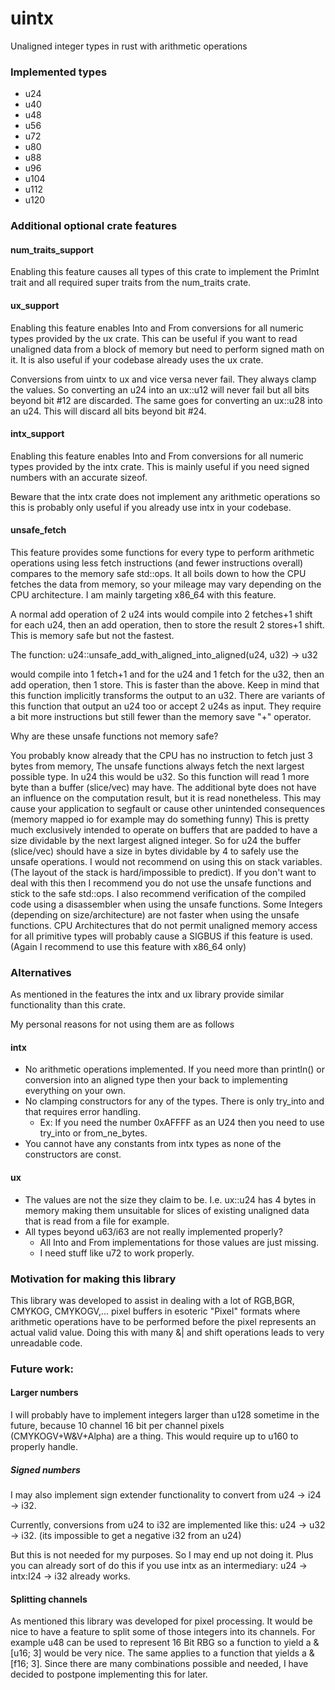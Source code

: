 # uintx
Unaligned integer types in rust with arithmetic operations

### Implemented types
- u24
- u40
- u48
- u56
- u72
- u80
- u88
- u96
- u104
- u112
- u120

### Additional optional crate features
#### num_traits_support
Enabling this feature causes all types of this crate to implement the
PrimInt trait and all required super traits from the num_traits crate.

#### ux_support
Enabling this feature enables Into and From conversions for all numeric types provided by
the ux crate. This can be useful if you want to read unaligned data from a block of memory
but need to perform signed math on it. It is also useful if your codebase already uses the ux crate.

Conversions from uintx to ux and vice versa never fail. They always clamp the values.
So converting an u24 into an ux::u12 will never fail but all bits beyond bit #12 are discarded.
The same goes for converting an ux::u28 into an u24. This will discard all bits beyond bit #24.

#### intx_support
Enabling this feature enables Into and From conversions for all numeric types provided by
the intx crate. This is mainly useful if you need signed numbers with an accurate sizeof.

Beware that the intx crate does not implement any arithmetic operations so this is probably only
useful if you already use intx in your codebase.

#### unsafe_fetch
This feature provides some functions for every type to perform arithmetic operations
using less fetch instructions (and fewer instructions overall) compares to the
memory safe std::ops. It all boils down to how the CPU fetches the data from memory,
so your mileage may vary depending on the CPU architecture. 
I am mainly targeting x86_64 with this feature.

A normal add operation of 2 u24 ints would compile into 2 fetches+1 shift for each u24, 
then an add operation, then to store the result 2 stores+1 shift.
This is memory safe but not the fastest.

The function: u24::unsafe_add_with_aligned_into_aligned(u24, u32) -> u32

would compile into 1 fetch+1 and for the u24 and 1 fetch for the u32, then an add operation, then 1 store. 
This is faster than the above. Keep in mind that this function implicitly transforms the output to an u32.
There are variants of this function that output an u24 too or accept 2 u24s as input. They require 
a bit more instructions but still fewer than the memory save "+" operator.

Why are these unsafe functions not memory safe?

You probably know already that the CPU has no instruction to fetch just 3 bytes from memory,
The unsafe functions always fetch the next largest possible type. In u24 this would be u32.
So this function will read 1 more byte than a buffer (slice/vec) may have. The additional byte does not
have an influence on the computation result, but it is read nonetheless. This may cause your application
to segfault or cause other unintended consequences (memory mapped io for example may do something funny)
This is pretty much exclusively intended to operate on buffers that are padded to have a size dividable by 
the next largest aligned integer. So for u24 the buffer (slice/vec) should have a size in bytes dividable by 4
to safely use the unsafe operations. I would not recommend on using this on stack variables. 
(The layout of the stack is hard/impossible to predict). If you don't want to deal with this then I recommend
you do not use the unsafe functions and stick to the safe std::ops. I also recommend verification of the compiled
code using a disassembler when using the unsafe functions. Some Integers (depending on size/architecture) are
not faster when using the unsafe functions. CPU Architectures that do not permit unaligned
memory access for all primitive types will probably cause a SIGBUS if this feature is used. 
(Again I recommend to use this feature with x86_64 only)

### Alternatives
As mentioned in the features the intx and ux library provide similar functionality than this crate.

My personal reasons for not using them are as follows
#### intx
- No arithmetic operations implemented. If you need more
  than println() or conversion into an aligned type then your back to implementing everything on your own.
- No clamping constructors for any of the types. There is only try_into and that requires error handling.
  - Ex: If you need the number 0xAFFFF as an U24 then you need to use try_into or from_ne_bytes.
- You cannot have any constants from intx types as none of the constructors are const.
#### ux
- The values are not the size they claim to be. I.e. ux::u24 has 4 bytes in memory 
  making them unsuitable for slices of existing unaligned data that is read from a file for example.
- All types beyond u63/i63 are not really implemented properly?
  - All Into and From implementations for those values are just missing.
  - I need stuff like u72 to work properly.

### Motivation for making this library
This library was developed to assist in dealing with a lot of RGB,BGR, CMYKOG, CMYKOGV,... 
pixel buffers in esoteric "Pixel" formats where arithmetic operations have 
to be performed before the pixel represents an actual valid value. 
Doing this with many &| and shift operations leads to very unreadable code.

### Future work:
#### Larger numbers
I will probably have to implement integers larger than u128 sometime in the future, 
because 10 channel 16 bit per channel pixels (CMYKOGV+W&V+Alpha) are a thing.
This would require up to u160 to properly handle.

##### Signed numbers
I may also implement sign extender functionality to convert from u24 -> i24 -> i32.

Currently, conversions from u24 to i32 are implemented like this: u24 -> u32 -> i32. 
(its impossible to get a negative i32 from an u24)

But this is not needed for my purposes. So I may end up not doing it. 
Plus you can already sort of do this if you use intx as an intermediary: 
u24 -> intx:I24 -> i32 already works.

#### Splitting channels
As mentioned this library was developed for pixel processing. It would be nice
to have a feature to split some of those integers into its channels.
For example u48 can be used to represent 16 Bit RBG so a function to yield a &[u16; 3] would be very nice.
The same applies to a function that yields a &[f16; 3].
Since there are many combinations possible and needed, 
I have decided to postpone implementing this for later.